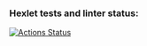 ### Hexlet tests and linter status:
[![Actions Status](https://github.com/Pryanik0071/python-project-83/workflows/hexlet-check/badge.svg)](https://github.com/Pryanik0071/python-project-83/actions)